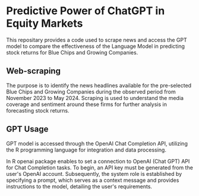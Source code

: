 # Predictive Power of ChatGPT in Equity Markets

This repositary provides a code used to scrape news and access the GPT model to compare the effectiveness of the Language Model in predicting stock returns for Blue Chips and Growing Companies.

## Web-scraping

The purpose is to identify the news headlines available for the pre-selected Blue Chips and Growing Companies during the observed period from November 2023 to May 2024. Scraping is used to understand the media coverage and sentiment around these firms for further analysis in forecasting stock returns. 

## GPT Usage

GPT model is accessed through the OpenAI Chat Completion API, utilizing the R programming language for integration and data processing.

In R openai package enables to set a connection to OpenAI (Chat GPT) API for Chat Completion tasks. To begin, an API key must be generated from the user's OpenAI account. Subsequently, the system role is established by specifying a prompt, which serves as a context message and provides instructions to the model, detailing the user's requirements. 
